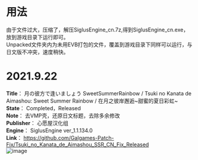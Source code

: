# 用法
由于文件过大，压缩了，解压SiglusEngine_cn.7z,得到SiglusEngine_cn.exe，放到游戏目录下运行即可。  
Unpacked文件夹内为未用EVB打包的文件，覆盖到游戏目录下同样可以运行，与日文版不冲突，速度稍快。

# 2021.9.22
**Title**： 月の彼方で逢いましょう SweetSummerRainbow / Tsuki no Kanata de Aimashou: Sweet Summer Rainbow / 在月之彼岸邂逅~甜蜜的夏日彩虹~  
**State**： Completed，Released  
**Note**： 去VMP壳，还原日文标题，去除多余修改  
**Publisher**： 心愿屋汉化组  
**Engine**： SiglusEngine ver_1.1.134.0  
**Link**： https://github.com/Galgames-Patch-Fix/Tsuki_no_Kanata_de_Aimashou_SSR_CN_Fix_Released  
![image](https://github.com/Dir-A/My_Gal_Patch_Fix_List/blob/main/Sample/TsukinoKanata.png)
